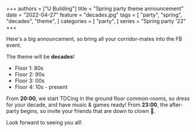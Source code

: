 +++
authors = ["U Building"]
title = "Spring party theme announcement"
date = "2022-04-27"
feature = "decades.jpg"
tags = [
    "party",
    "spring",
    "decades",
    "theme",
]
categories = [
    "party",
]
series = "Spring party '22"
+++

<!--more-->
Here's a big announcement, so bring all your corridor-mates into the FB event.

The theme will be **decades**!
- Floor 1: 80s
- Floor 2: 90s
- Floor 3: 00s
- Floor 4: 10s - present

From **20:00**, we start TDCing in the ground floor common-rooms, so dress for your decade, and have music & games ready!
From **23:00**, the after-party begins, so invite your friends that are down to clown 🤡.

Look forward to seeing you all!